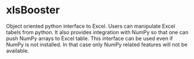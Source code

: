 xlsBooster
==========

Object oriented python interface to Excel. Users can manipulate Excel tabels from python. It also provides integration with 
NumPy so that one can push NumPy arrays to Excel table. This interface can be used even if NumPy is not installed. In that
case only NumPy related features will not be available.
